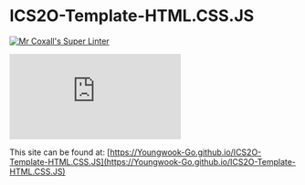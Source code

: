 # ICS2O-Template-HTML.CSS.JS

[![Mr Coxall's Super Linter](https://github.com/Youngwook-Go/ICS2O-Template-HTML.CSS.JS/workflows/Mr%20Coxall's%20Super%20Linter/badge.svg)](https://github.com/Youngwook-Go/ICS2O-Template-HTML.CSS.JS/actions/)

[![Run on Repl.it](https://repl.it/badge/github/Youngwook-Go/ICS2O-Template-HTML.CSS.JS)](https://repl.it/github/Youngwook-Go/ICS2O-Template-HTML.CSS.JS)

This site can be found at: [https://Youngwook-Go.github.io/ICS2O-Template-HTML.CSS.JS](https://Youngwook-Go.github.io/ICS2O-Template-HTML.CSS.JS)
